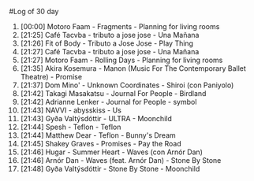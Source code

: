 #Log of 30 day

1. [00:00] Motoro Faam - Fragments - Planning for living rooms
1. [21:25] Café Tacvba - tributo a jose jose - Una Mañana
1. [21:26] Fit of Body - Tributo a Jose Jose - Play Thing
1. [21:27] Café Tacvba - tributo a jose jose - Una Mañana
1. [21:27] Motoro Faam - Rolling Days - Planning for living rooms
1. [21:35] Akira Kosemura - Manon (Music For The Contemporary Ballet Theatre) - Promise
1. [21:37] Dom Mino' - Unknown Coordinates - Shiroi (con Paniyolo)
1. [21:42] Takagi Masakatsu - Journal For People - Birdland
1. [21:42] Adrianne Lenker - Journal for People - symbol
1. [21:43] NAVVI - abysskiss - Us
1. [21:43] Gyða Valtýsdóttir - ULTRA - Moonchild
1. [21:44] Spesh - Teflon - Teflon
1. [21:44] Matthew Dear - Teflon - Bunny's Dream
1. [21:45] Shakey Graves - Promises - Pay the Road
1. [21:46] Hugar - Summer Heart - Waves (con Arnór Dan)
1. [21:46] Arnór Dan - Waves (feat. Arnór Dan) - Stone By Stone
1. [21:48] Gyða Valtýsdóttir - Stone By Stone - Moonchild
